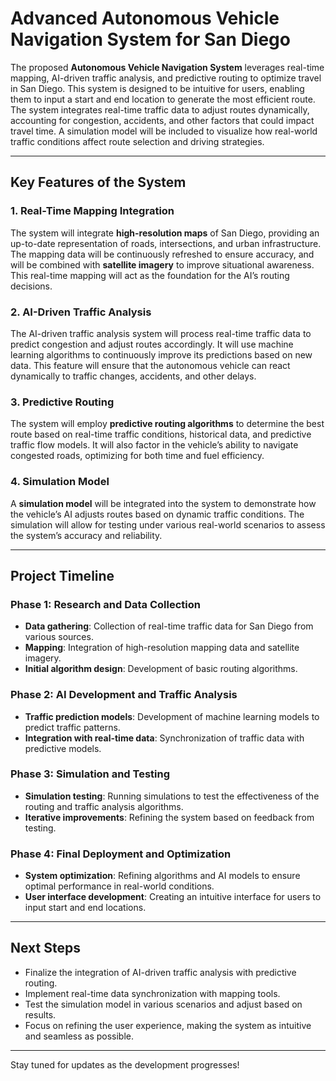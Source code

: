 # Advanced Autonomous Vehicle Navigation System for San Diego

The proposed **Autonomous Vehicle Navigation System** leverages real-time mapping, AI-driven traffic analysis, and predictive routing to optimize travel in San Diego. This system is designed to be intuitive for users, enabling them to input a start and end location to generate the most efficient route. The system integrates real-time traffic data to adjust routes dynamically, accounting for congestion, accidents, and other factors that could impact travel time. A simulation model will be included to visualize how real-world traffic conditions affect route selection and driving strategies.

---

## Key Features of the System

### 1. Real-Time Mapping Integration
The system will integrate **high-resolution maps** of San Diego, providing an up-to-date representation of roads, intersections, and urban infrastructure. The mapping data will be continuously refreshed to ensure accuracy, and will be combined with **satellite imagery** to improve situational awareness. This real-time mapping will act as the foundation for the AI’s routing decisions.

### 2. AI-Driven Traffic Analysis
The AI-driven traffic analysis system will process real-time traffic data to predict congestion and adjust routes accordingly. It will use machine learning algorithms to continuously improve its predictions based on new data. This feature will ensure that the autonomous vehicle can react dynamically to traffic changes, accidents, and other delays.

### 3. Predictive Routing
The system will employ **predictive routing algorithms** to determine the best route based on real-time traffic conditions, historical data, and predictive traffic flow models. It will also factor in the vehicle’s ability to navigate congested roads, optimizing for both time and fuel efficiency.

### 4. Simulation Model
A **simulation model** will be integrated into the system to demonstrate how the vehicle’s AI adjusts routes based on dynamic traffic conditions. The simulation will allow for testing under various real-world scenarios to assess the system’s accuracy and reliability.

---

## Project Timeline

### Phase 1: Research and Data Collection
- **Data gathering**: Collection of real-time traffic data for San Diego from various sources.
- **Mapping**: Integration of high-resolution mapping data and satellite imagery.
- **Initial algorithm design**: Development of basic routing algorithms.

### Phase 2: AI Development and Traffic Analysis
- **Traffic prediction models**: Development of machine learning models to predict traffic patterns.
- **Integration with real-time data**: Synchronization of traffic data with predictive models.

### Phase 3: Simulation and Testing
- **Simulation testing**: Running simulations to test the effectiveness of the routing and traffic analysis algorithms.
- **Iterative improvements**: Refining the system based on feedback from testing.

### Phase 4: Final Deployment and Optimization
- **System optimization**: Refining algorithms and AI models to ensure optimal performance in real-world conditions.
- **User interface development**: Creating an intuitive interface for users to input start and end locations.

---

## Next Steps

- Finalize the integration of AI-driven traffic analysis with predictive routing.
- Implement real-time data synchronization with mapping tools.
- Test the simulation model in various scenarios and adjust based on results.
- Focus on refining the user experience, making the system as intuitive and seamless as possible.

---

Stay tuned for updates as the development progresses!



